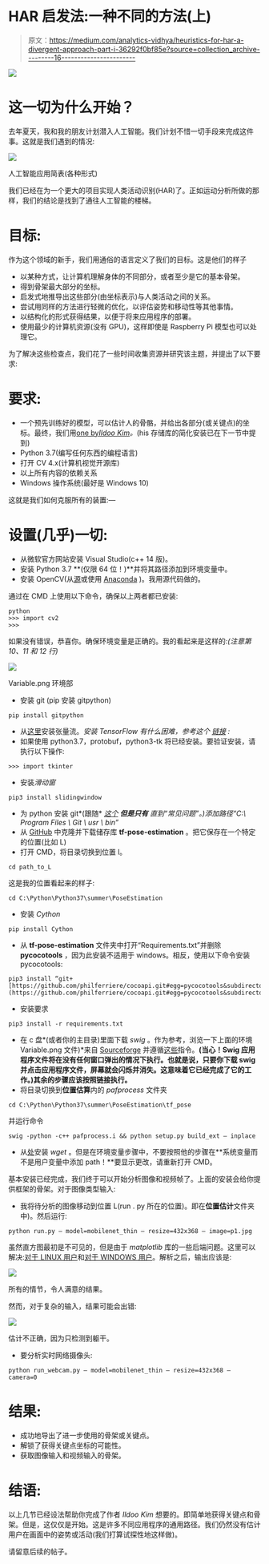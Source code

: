 # HAR 启发法:一种不同的方法(上)

> 原文：<https://medium.com/analytics-vidhya/heuristics-for-har-a-divergent-approach-part-i-36292f0bf85e?source=collection_archive---------16----------------------->

![](img/28aa1da5bbd5ac2366e3a77a076fda82.png)

# 这一切为什么开始？

去年夏天，我和我的朋友计划潜入人工智能。我们计划不惜一切手段来完成这件事。这就是我们遇到的情况:

![](img/60bcca24eac1a23c5c5bd53e82b95763.png)

人工智能应用简表(各种形式)

我们已经在为一个更大的项目实现人类活动识别(HAR)了。正如运动分析所做的那样，我们的结论是找到了通往人工智能的楼梯。

# 目标:

作为这个领域的新手，我们用通俗的语言定义了我们的目标。这是他们的样子

*   以某种方式，让计算机理解身体的不同部分，或者至少是它的基本骨架。
*   得到骨架最大部分的坐标。
*   启发式地推导出这些部分(由坐标表示)与人类活动之间的关系。
*   尝试用同样的方法进行轻微的优化，以评估姿势和移动性等其他事情。
*   以结构化的形式获得结果，以便于将来应用程序的部署。
*   使用最少的计算机资源(没有 GPU)，这样即使是 Raspberry Pi 模型也可以处理它。

为了解决这些检查点，我们花了一些时间收集资源并研究该主题，并提出了以下要求:

# 要求:

*   一个预先训练好的模型，可以估计人的骨骼，并给出各部分(或关键点)的坐标。最终，我们用[one by*Ildoo Kim*](https://github.com/ildoonet/tf-pose-estimation)*。*(his 存储库的简化安装已在下一节中提到)
*   Python 3.7(编写任何东西的编程语言)
*   打开 CV 4.x(计算机视觉开源库)
*   以上所有内容的依赖关系
*   Windows 操作系统(最好是 Windows 10)

这就是我们如何克服所有的装置:—

# 设置(几乎)一切:

*   从微软官方网站安装 Visual Studio(c++ 14 版)。
*   安装 Python 3.7 **(仅限 64 位！)**并将其路径添加到环境变量中。
*   安装 OpenCV(从[源](https://cv-tricks.com/how-to/installation-of-opencv-4-1-0-in-windows-10-from-source/)或使用 [Anaconda](https://www.learnopencv.com/install-opencv3-on-windows/) )。我用源代码做的。

通过在 CMD 上使用以下命令，确保以上两者都已安装:

```
python
>>> import cv2
>>>
```

如果没有错误，恭喜你。确保环境变量是正确的。我的看起来是这样的:*(注意第 10、11 和 12 行)*

![](img/d3009dc252fc09c31be38c25fd461131.png)

Variable.png 环境部

*   安装 git (pip 安装 gitpython)

```
pip install gitpython
```

*   从[这里](https://www.tensorflow.org/install/pip)安装张量流。*安装 TensorFlow 有什么困难，参考这个* [*链接*](https://stackoverflow.com/questions/38896424/tensorflow-not-found-using-pip) *:*
*   如果使用 python3.7，protobuf，python3-tk 将已经安装。要验证安装，请执行以下操作:

```
>>> import tkinter
```

*   安装*滑动窗*

```
pip3 install slidingwindow
```

*   为 python 安装 git*(跟随* [*这个*](https://hackernoon.com/install-git-on-windows-9acf2a1944f0) ***但是只有*** *直到“常见问题”。)添加路径“C:\ Program Files \ Git \ usr \ bin”*
*   从 [GitHub](https://github.com/ildoonet/tf-pose-estimation) 中克隆并下载储存库 **tf-pose-estimation** 。把它保存在一个特定的位置(比如 L)
*   打开 CMD，将目录切换到位置 l。

```
cd path_to_L
```

这是我的位置看起来的样子:

```
cd C:\Python\Python37\summer\PoseEstimation
```

*   安装 *Cython*

```
pip install Cython
```

*   从 **tf-pose-estimation** 文件夹中打开“Requirements.txt”并删除 **pycocotools** ，因为此安装不适用于 windows。相反，使用以下命令安装 pycocotools:

```
pip3 install “git+[https://github.com/philferriere/cocoapi.git#egg=pycocotools&subdirectory=PythonAPI](https://github.com/philferriere/cocoapi.git#egg=pycocotools&subdirectory=PythonAPI)"
```

*   安装要求

```
pip3 install -r requirements.txt
```

*   在 c 盘*(或者你的主目录)里面下载 *swig* 。作为参考，浏览一下上面的环境 Variable.png 文件)*来自 [Sourceforge](https://sourceforge.net/projects/swig/files/swigwin/swigwin-4.0.0/swigwin-4.0.0.zip/download?use_mirror=nchc) 并遵循[这些](https://simpletutorials.com/c/2135/Installing+SWIG+on+Windows)指令。**(当心！Swig 应用程序文件将在没有任何窗口弹出的情况下执行。也就是说，只要你下载 swig 并点击应用程序文件，屏幕就会闪烁并消失。这意味着它已经完成了它的工作。)其余的步骤应该按照链接执行。**
*   将目录切换到**位置估算**内的 *pafprocess* 文件夹

```
cd C:\Python\Python37\summer\PoseEstimation\tf_pose 
```

并运行命令

```
swig -python -c++ pafprocess.i && python setup.py build_ext — inplace
```

*   从[处](https://www.addictivetips.com/windows-tips/install-and-use-wget-in-windows-10/)安装 *wget* 。但是在环境变量步骤中，不要按照他的步骤在**系统变量而不是用户变量中添加 path！**要显示更改，请重新打开 CMD。

基本安装已经完成，我们终于可以开始分析图像和视频帧了。上面的安装会给你提供框架的骨架。对于图像类型输入:

*   我将待分析的图像移动到位置 L(run . py 所在的位置)。即在**位置估计**文件夹中)。然后运行:

```
python run.py — model=mobilenet_thin — resize=432x368 — image=p1.jpg 
```

虽然直方图最初是不可见的，但是由于 *matplotlib* 库的一些后端问题。这里可以解决:[对于 LINUX 用户](https://www.pyimagesearch.com/2015/08/24/resolved-matplotlib-figures-not-showing-up-or-displaying/)和[对于 WINDOWS 用户](https://stackoverflow.com/a/56422557/9625777)。解析之后，输出应该是:

![](img/29a0b7867845039debe9b38ff302d4e2.png)

所有的情节，令人满意的结果。

然而，对于复杂的输入，结果可能会出错:

![](img/1130229ad6e133e94b3a156a35348236.png)

估计不正确，因为只检测到躯干。

*   要分析实时网络摄像头:

```
python run_webcam.py — model=mobilenet_thin — resize=432x368 — camera=0 
```

# 结果:

*   成功地导出了进一步使用的骨架或关键点。
*   解锁了获得关键点坐标的可能性。
*   获取图像输入和视频输入的骨架。

# 结语:

以上几节已经设法帮助你完成了作者 *Ildoo Kim* 想要的。即简单地获得关键点和骨架。但是，这仅仅是开始。这是许多不同应用程序的通用路径。我们仍然没有估计用户在画面中的姿势或活动(我们打算试探性地这样做)。

请留意后续的帖子。